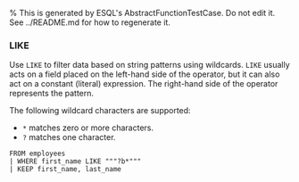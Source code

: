 % This is generated by ESQL's AbstractFunctionTestCase. Do not edit it. See ../README.md for how to regenerate it.

### LIKE
Use `LIKE` to filter data based on string patterns using wildcards. `LIKE`
usually acts on a field placed on the left-hand side of the operator, but it can
also act on a constant (literal) expression. The right-hand side of the operator
represents the pattern.

The following wildcard characters are supported:

* `*` matches zero or more characters.
* `?` matches one character.

```esql
FROM employees
| WHERE first_name LIKE """?b*"""
| KEEP first_name, last_name
```
